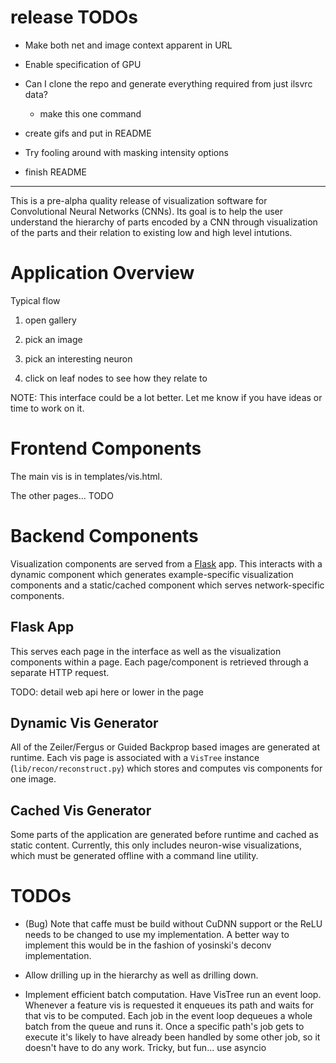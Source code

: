 release TODOs
===

* Make both net and image context apparent in URL

* Enable specification of GPU

* Can I clone the repo and generate everything required from just ilsvrc data?
    * make this one command

* create gifs and put in README

* Try fooling around with masking intensity options

* finish README



---


This is a pre-alpha quality release of visualization software for Convolutional Neural Networks (CNNs).
Its goal is to help the user understand the hierarchy of parts encoded by a CNN through
visualization of the parts and their relation to existing low and high level intutions.

Application Overview
===

Typical flow

1. open gallery

2. pick an image

3. pick an interesting neuron

4. click on leaf nodes to see how they relate to 


NOTE: This interface could be a lot better. Let me know if you have ideas or
time to work on it.


Frontend Components
===

The main vis is in templates/vis.html.

The other pages... TODO


Backend Components
===

Visualization components are served from a [Flask](http://flask.pocoo.org/) app.
This interacts with a dynamic component which generates example-specific
visualization components and a static/cached component which serves network-specific
components.

Flask App
---
This serves each page in the interface as well as the visualization components within a page.
Each page/component is retrieved through a separate HTTP request.

TODO: detail web api here or lower in the page


Dynamic Vis Generator
---
All of the Zeiler/Fergus or Guided Backprop based images are generated at
runtime. Each vis page is associated with a `VisTree` instance (`lib/recon/reconstruct.py`) 
which stores and computes vis components for one image.


Cached Vis Generator
---
Some parts of the application are generated before runtime and cached
as static content. Currently, this only includes neuron-wise visualizations,
which must be generated offline with a command line utility.







TODOs
===

* (Bug) Note that caffe must be build without CuDNN support or the ReLU needs to
  be changed to use my implementation. A better way to implement this would
  be in the fashion of yosinski's deconv implementation.

* Allow drilling up in the hierarchy as well as drilling down.

* Implement efficient batch computation. Have VisTree run an event loop.
  Whenever a feature vis is requested it enqueues its path
  and waits for that vis to be computed. Each job in the event loop
  dequeues a whole batch from the queue and runs it. Once a specific path's
  job gets to execute it's likely to have already been handled by some other
  job, so it doesn't have to do any work. Tricky, but fun... use asyncio
